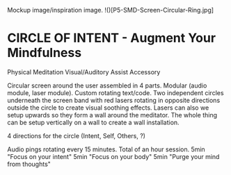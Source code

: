 Mockup image/inspiration image.
!()[P5-SMD-Screen-Circular-Ring.jpg]

# CIRCLE OF INTENT - Augment Your Mindfulness
Physical Meditation Visual/Auditory Assist Accessory

Circular screen around the user assembled in 4 parts. Modular (audio module, laser module). Custom rotating text/code.
Two independent circles underneath the screen band with red lasers rotating in opposite directions outside the circle to create visual soothing effects. Lasers can also we setup upwards so they form a wall around the meditator. The whole thing can be setup vertically on a wall to create a wall installation.

4 directions for the circle (Intent, Self, Others, ?)

Audio pings rotating every 15 minutes. Total of an hour session.
5min "Focus on your intent"
5min "Focus on your body"
5min "Purge your mind from thoughts"
